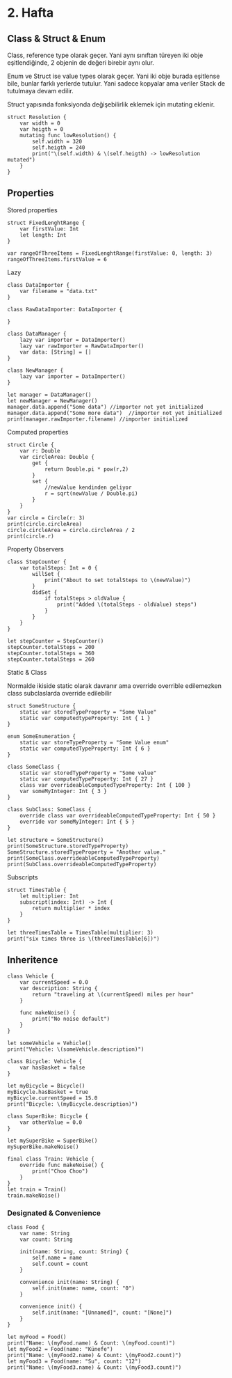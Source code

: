 # 2. Hafta

## Class & Struct & Enum

Class, reference type olarak geçer. Yani aynı sınıftan türeyen iki obje eşitlendiğinde, 2 objenin de değeri birebir aynı olur.

Enum ve Struct ise value types olarak geçer. Yani iki obje burada eşitlense bile, bunlar farklı yerlerde tutulur. Yani sadece kopyalar ama veriler Stack de tutulmaya devam edilir.

Struct yapısında fonksiyonda değişebilirlik eklemek için mutating eklenir.

```
struct Resolution {
    var width = 0
    var heigth = 0
    mutating func lowResolution() {
        self.width = 320
        self.heigth = 240
        print("\(self.width) & \(self.heigth) -> lowResolution mutated")
    }
}
```

## Properties

Stored properties

```
struct FixedLenghtRange {
    var firstValue: Int
    let length: Int
}

var rangeOfThreeItems = FixedLenghtRange(firstValue: 0, length: 3)
rangeOfThreeItems.firstValue = 6
```

Lazy

```
class DataImporter {
    var filename = "data.txt"
}

class RawDataImporter: DataImporter {
    
}

class DataManager {
    lazy var importer = DataImporter()
    lazy var rawImporter = RawDataImporter()
    var data: [String] = []
}

class NewManager {
    lazy var importer = DataImporter()
}

let manager = DataManager()
let newManager = NewManager()
manager.data.append("Some data") //importer not yet initialized
manager.data.append("Some more data")  //importer not yet initialized
print(manager.rawImporter.filename) //importer initialized
```

Computed properties

```
struct Circle {
    var r: Double
    var circleArea: Double {
        get {
            return Double.pi * pow(r,2)
        }
        set {
            //newValue kendinden geliyor
            r = sqrt(newValue / Double.pi)
        }
    }
}
var circle = Circle(r: 3)
print(circle.circleArea)
circle.circleArea = circle.circleArea / 2
print(circle.r)
```

Property Observers

```
class StepCounter {
    var totalSteps: Int = 0 {
        willSet {
            print("About to set totalSteps to \(newValue)")
        }
        didSet {
            if totalSteps > oldValue {
                print("Added \(totalSteps - oldValue) steps")
            }
        }
    }
}

let stepCounter = StepCounter()
stepCounter.totalSteps = 200
stepCounter.totalSteps = 360
stepCounter.totalSteps = 260
```

Static & Class

Normalde ikiside static olarak davranır ama override overrible edilemezken class subclaslarda override edilebilir

```
struct SomeStructure {
    static var storedTypeProperty = "Some Value"
    static var computedtypeProperty: Int { 1 }
}

enum SomeEnumeration {
    static var storeTypeProperty = "Some Value enum"
    static var computedTypeProperty: Int { 6 }
}

class SomeClass {
    static var storedTypeProperty = "Some value"
    static var computedTypeProperty: Int { 27 }
    class var overrideableComputedTypeProperty: Int { 100 }
    var someMyInteger: Int { 3 }
}
```

```
class SubClass: SomeClass {
    override class var overrideableComputedTypeProperty: Int { 50 }
    override var someMyInteger: Int { 5 }
}

let structure = SomeStructure()
print(SomeStructure.storedTypeProperty)
SomeStructure.storedTypeProperty = "Another value."
print(SomeClass.overrideableComputedTypeProperty)
print(SubClass.overrideableComputedTypeProperty)
```

Subscripts

```
struct TimesTable {
    let multiplier: Int
    subscript(index: Int) -> Int {
        return multiplier * index
    }
}

let threeTimesTable = TimesTable(multiplier: 3)
print("six times three is \(threeTimesTable[6])")
```

## Inheritence

```
class Vehicle {
    var currentSpeed = 0.0
    var description: String {
        return "traveling at \(currentSpeed) miles per hour"
    }
    
    func makeNoise() {
        print("No noise default")
    }
}

let someVehicle = Vehicle()
print("Vehicle: \(someVehicle.description)")
```

```
class Bicycle: Vehicle {
    var hasBasket = false
}

let myBicycle = Bicycle()
myBicycle.hasBasket = true
myBicycle.currentSpeed = 15.0
print("Bicycle: \(myBicycle.description)")

class SuperBike: Bicycle {
    var otherValue = 0.0
}

let mySuperBike = SuperBike()
mySuperBike.makeNoise()
```

```
final class Train: Vehicle {
    override func makeNoise() {
        print("Choo Choo")
    }
}
let train = Train()
train.makeNoise()
```

### Designated & Convenience

```
class Food {
    var name: String
    var count: String
    
    init(name: String, count: String) {
        self.name = name
        self.count = count
    }
    
    convenience init(name: String) {
        self.init(name: name, count: "0")
    }
    
    convenience init() {
        self.init(name: "[Unnamed]", count: "[None]")
    }
}

let myFood = Food()
print("Name: \(myFood.name) & Count: \(myFood.count)")
let myFood2 = Food(name: "Künefe")
print("Name: \(myFood2.name) & Count: \(myFood2.count)")
let myFood3 = Food(name: "Su", count: "12")
print("Name: \(myFood3.name) & Count: \(myFood3.count)")
```
